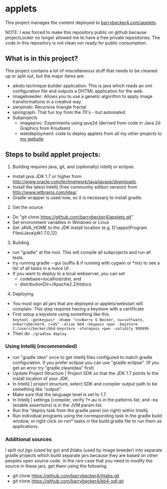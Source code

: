 # applets
This project manages the content deployed to [barrybecker4.com/applets](http://barrybecker4.com/applet_index_en.html).

NOTE: I was forced to make this repository public on github because projectLocker no longer allowed me
to have a free private repositories. The code in this repository is not clean nor ready for public consumption.

## What is in this project?

This project contains a lot of miscellaneous stuff that needs to be cleaned up or split out, but the major items are:
- aikido technique builder application: This is java which reads an xml configuration file and outputs a DHTML application for the web.
- imagebreeder: Allows you to use a genetic algorithm to apply image transformations in a creative way.
- sierpinski: Recursive triangle fractal
- spirograph: That fun toy from the 70's - but automated
- Subprojects
  - imageproc: Experiments using java2d (derived from code in Java 2d Graphics from Knudsen)
  - webdeployment: code to deploy applets from all my other projects to [my website](http://barrybecker4.com)

## Steps to build applet projects:

1. Building requires java, git, and (optionally) intellij or eclipse.
  - Install java JDK 1.7 or higher from http://www.oracle.com/technetwork/java/javase/downloads.
  - Install the latest Intellij (free community edition version) from http://www.jetbrains.com/idea/
  - Gradle wrapper is used now, so it is necessary to install gradle.
2. Get the source
  - Do "git clone https://github.com/barrybecker4/applets.git"
  - Set environment variables in Windows or Linux
  - Set JAVA_HOME to the JDK install location (e.g. D:\apps\Program Files\Java\jdk1.7.0_12).
3. Building
  - run "gradle" at the root. This will compile all subprojects and run all tests.
  - try running gradle --gui (suffix & if running with cygwin or *nix) to see a list of all tasks in a nuice UI.
  - If you want to deploy to a local webserver, you can set
    - codebase=localhost/dist, and
    - distributionDir=<apache install location>/Apache2.2/htdocs
4. Deploying
  - You must sign all jars that are deployed or applets/webstart will complain.
This step requires having a keystore with a certificate
  - First setup a keystore using something like this<br>
   `keytool -genkeypair -dname "cn=Barry G Becker, ou=software, o=barrybecker4, c=US"
 -alias bb4 -keypass <pw> -keystore C:/users/becker/bb4-keystore -storepass <pw> -validity 999999`
  - Then do `./gradlew deploy`
### Using Intellij (recommended)
- run "gradle idea" once to get Intellij files configured to match gradle configuration.
  If you prefer eclipse you can use "gradle eclipse".
   (If you get an error try "gradle cleanIdea" first)
- Update Project Structure | Project SDK so that the JDK 1.7 points to the install location of your JDK.
- In Intellij | project structure, select SDK and compiler output path to be something like "output".
- Make sure that the language level is set to 1.7.
- In Intellij | settings |compiler, verify ?*.au is in the patterns list, and -ea (enable assertions) is in the JVM param list.
- Run the "deploy task from the gradle panel (on right) within Intellij.
- Run individual programs using the corresponding task in the gradle build window,
  or right click on run* tasks in the build.gradle file to run them as applications.

### Additional sources
  I split out jigo (used by go) and jhlabs (used by image breeder) into separate gradle projects which build separate
  jars because they are based on other peoples open source code. In the rare case that you need to modify the source in
  these jars, get them using the following.
  - git clone https://github.com/barrybecker4/jhlabs.git
  - git clone https://github.com/barrybecker4/bb4-sgf.git
